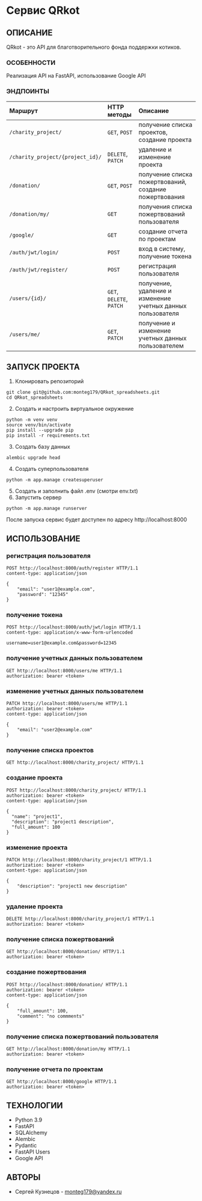 # Сервис QRkot

## ОПИСАНИЕ
QRkot - это API для благотворительного фонда поддержки котиков.

### ОСОБЕННОСТИ
Реализация API на FastAPI, использование Google API

### ЭНДПОИНТЫ
| Маршрут | HTTP методы | Описание |
|:---|:---|:---|
| `/charity_project/` | `GET`, `POST` | получение списка проектов, создание проекта |
| `/charity_project/{project_id}/` | `DELETE`, `PATCH` | удаление и изменение проекта |
| `/donation/` | `GET`, `POST` | получение списка пожертвований, создание пожертвования |
| `/donation/my/` | `GET` | получения списка пожертвований пользователя |
| `/google/` | `GET` | создание отчета по проектам |
| `/auth/jwt/login/` | `POST` | вход в систему, получение токена |
| `/auth/jwt/register/` | `POST` | регистрация пользователя |
| `/users/{id}/` | `GET`, `DELETE`, `PATCH` | получение, удаление и изменение учетных данных пользователя |
| `/users/me/` | `GET`, `PATCH` | получение и изменение учетных данных пользователем |

## ЗАПУСК ПРОЕКТА
1. Клонировать репозиторий
```
git clone git@github.com:monteg179/QRkot_spreadsheets.git
cd QRkot_spreadsheets
```
2. Создать и настроить виртуальное окружение
```
python -m venv venv
source venv/bin/activate
pip install --upgrade pip
pip install -r requirements.txt
```
3. Создать базу данных
```
alembic upgrade head
```
4. Создать суперпользователя
```
python -m app.manage createsuperuser
```
5. Создать и заполнить файл .env (смотри env.txt)
6. Запустить сервер
```
python -m app.manage runserver
```

После запуска сервис будет доступен по адресу http://localhost:8000

## ИСПОЛЬЗОВАНИЕ

### регистрация пользователя
```
POST http://localhost:8000/auth/register HTTP/1.1
content-type: application/json

{
    "email": "user1@example.com",
    "password": "12345"
}
```
### получение токена
```
POST http://localhost:8000/auth/jwt/login HTTP/1.1
content-type: application/x-www-form-urlencoded

username=user1@example.com&password=12345
```

### получение учетных данных пользователем
```
GET http://localhost:8000/users/me HTTP/1.1
authorization: bearer <token>
```

### изменение учетных данных пользователем
```
PATCH http://localhost:8000/users/me HTTP/1.1
authorization: bearer <token>
content-type: application/json

{
    "email": "user2@example.com"
}
```

### получение списка проектов
```
GET http://localhost:8000/charity_project/ HTTP/1.1
```

### создание проекта
```
POST http://localhost:8000/charity_project/ HTTP/1.1
authorization: bearer <token>
content-type: application/json

{
  "name": "project1",
  "description": "project1 description",
  "full_amount": 100
}
```

### изменение проекта
```
PATCH http://localhost:8000/charity_project/1 HTTP/1.1
authorization: bearer <token>
content-type: application/json

{
    "description": "project1 new description"
}
```

### удаление проекта
```
DELETE http://localhost:8000/charity_project/1 HTTP/1.1
authorization: bearer <token>
```
### получение списка пожертвований
```
GET http://localhost:8000/donation/ HTTP/1.1
authorization: bearer <token>
```

### создание пожертвования
```
POST http://localhost:8000/donation/ HTTP/1.1
authorization: bearer <token>
content-type: application/json

{
    "full_amount": 100,
    "comment": "no commments"
}
```

### получение списка пожертвований пользователя
```
GET http://localhost:8000/donation/my HTTP/1.1
authorization: bearer <token>
```

### получение отчета по проектам
```
GET http://localhost:8000/google HTTP/1.1
authorization: bearer <token>
```


## ТЕХНОЛОГИИ
- Python 3.9
- FastAPI
- SQLAlchemy
- Alembic
- Pydantic
- FastAPI Users
- Google API

## АВТОРЫ
* Сергей Кузнецов - monteg179@yandex.ru
